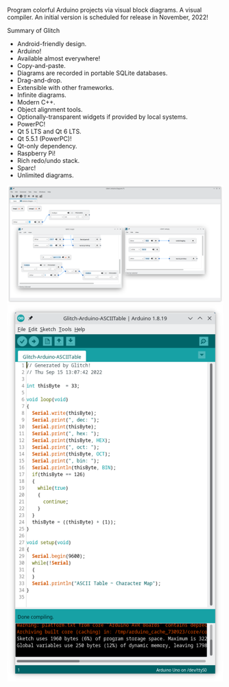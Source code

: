 Program colorful Arduino projects via visual block diagrams. A visual compiler.
An initial version is scheduled for release in November, 2022!

Summary of Glitch

<ul>
<li>Android-friendly design.</li>
<li>Arduino!</li>
<li>Available almost everywhere!</li>
<li>Copy-and-paste.</li>
<li>Diagrams are recorded in portable SQLite databases.</li>
<li>Drag-and-drop.</li>
<li>Extensible with other frameworks.</li>
<li>Infinite diagrams.</li>
<li>Modern C++.</li>
<li>Object alignment tools.</li>
<li>Optionally-transparent widgets if provided by local systems.</li>
<li>PowerPC!</li>
<li>Qt 5 LTS and Qt 6 LTS.</li>
<li>Qt 5.5.1 (PowerPC)!</li>
<li>Qt-only dependency.</li>
<li>Raspberry Pi!</li>
<li>Rich redo/undo stack.</li>
<li>Sparc!</li>
<li>Unlimited diagrams.</li>
</ul>

![alt text](https://raw.githubusercontent.com/textbrowser/glitch/master/Images/glitch-1.png)
![alt text](https://raw.githubusercontent.com/textbrowser/glitch/master/Images/glitch-2.png)
